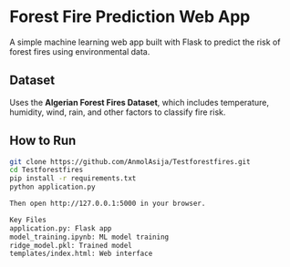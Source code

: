 # Forest Fire Prediction Web App

A simple machine learning web app built with Flask to predict the risk of forest fires using environmental data.

## Dataset
Uses the **Algerian Forest Fires Dataset**, which includes temperature, humidity, wind, rain, and other factors to classify fire risk.

## How to Run

```bash
git clone https://github.com/AnmolAsija/Testforestfires.git
cd Testforestfires
pip install -r requirements.txt
python application.py

Then open http://127.0.0.1:5000 in your browser.

Key Files
application.py: Flask app
model_training.ipynb: ML model training
ridge_model.pkl: Trained model
templates/index.html: Web interface
